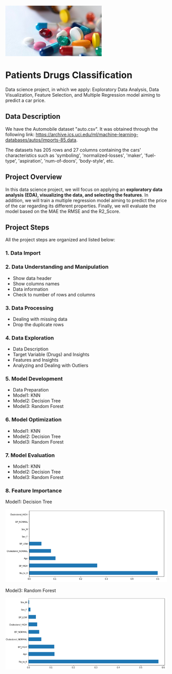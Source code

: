 ![Image](drugs1.jpg)
# Patients Drugs Classification
Data science project, in which we apply: Exploratory Data Analysis, Data Visualization, Feature Selection, and Multiple Regression model aiming to predict a car price.
## Data Description
We have the Automobile dataset "auto.csv". It was obtained through the following link: https://archive.ics.uci.edu/ml/machine-learning-databases/autos/imports-85.data.

The datasets has 205 rows and 27 columns containing the cars' characteristics such as 'symboling', 'normalized-losses', 'maker', 'fuel-type', 'aspiration',
'num-of-doors', 'body-style', etc.
## Project Overview
In this data science project, we will focus on applying an **exploratory data analysis (EDA), visualizing the data, and selecting the features**. In addition, we will train a multiple regression model aiming to predict the price of the car regarding its different properties. Finally, we will evaluate the model based on the MAE
the RMSE and the R2_Score.
## Project Steps
All the project steps are organized and listed below:

### 1. Data Import
### 2. Data Understanding and Manipulation
* Show data header
* Show columns names
* Data information
* Check to number of rows and columns
### 3. Data Processing
* Dealing with missing data
* Drop the duplicate rows
### 4. Data Exploration
* Data Description
* Target Variable (Drugs) and Insights
* Features and Insights
* Analyzing and Dealing with Outliers
### 5. Model Development
* Data Preparation
* Model1: KNN
* Model2: Decision Tree
* Model3: Random Forest
### 6. Model Optimization
* Model1: KNN
* Model2: Decision Tree
* Model3: Random Forest
### 7. Model Evaluation
* Model1: KNN
* Model2: Decision Tree
* Model3: Random Forest
### 8. Feature Importance
Model1: Decision Tree 

![Image](importance1.png)

Model3: Random Forest 

![Image](importance3.png)
